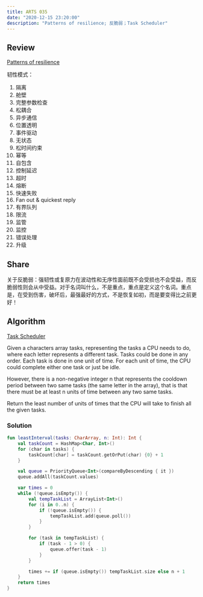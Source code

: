 ```yaml
---
title: ARTS 035
date: "2020-12-15 23:20:00"
description: "Patterns of resilience; 反脆弱；Task Scheduler"
---
```


## Review
[Patterns of resilience](https://www2.slideshare.net/ufried/patterns-of-resilience)

韧性模式：
1. 隔离
2. 舱壁
3. 完整参数检查
4. 松耦合
5. 异步通信
6. 位置透明
7. 事件驱动
8. 无状态
9. 松时间约束
10. 幂等
11. 自包含
12. 控制延迟
13. 超时
14. 熔断
15. 快速失败
16. Fan out & quickest reply
17. 有界队列
18. 限流
19. 监管
20. 监控
21. 错误处理
22. 升级

## Share
关于反脆弱：强韧性或复原力在波动性和无序性面前既不会受损也不会受益，而反脆弱性则会从中受益。对于名词叫什么，不是重点，重点是定义这个名词。重点是，在受到伤害，破坏后，最强最好的方式，不是恢复如初，而是要变得比之前更好！

## Algorithm
[Task Scheduler](https://leetcode.com/problems/task-scheduler/)

Given a characters array tasks, representing the tasks a CPU needs to do, where each letter represents a different task. Tasks could be done in any order. Each task is done in one unit of time. For each unit of time, the CPU could complete either one task or just be idle.

However, there is a non-negative integer n that represents the cooldown period between two same tasks (the same letter in the array), that is that there must be at least n units of time between any two same tasks.

Return the least number of units of times that the CPU will take to finish all the given tasks.

### Solution
```kotlin
fun leastInterval(tasks: CharArray, n: Int): Int {
    val taskCount = HashMap<Char, Int>()
    for (char in tasks) {
        taskCount[char] = taskCount.getOrPut(char) {0} + 1
    }

    val queue = PriorityQueue<Int>(compareByDescending { it })
    queue.addAll(taskCount.values)

    var times = 0
    while (!queue.isEmpty()) {
        val tempTaskList = ArrayList<Int>()
        for (i in 0..n) {
            if (!queue.isEmpty()) {
                tempTaskList.add(queue.poll())
            }
        }

        for (task in tempTaskList) {
            if (task - 1 > 0) {
                queue.offer(task - 1)
            }
        }

        times += if (queue.isEmpty()) tempTaskList.size else n + 1
    }
    return times
}
```